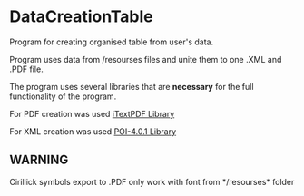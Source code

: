 # DataCreationTable
Program for creating organised table from user's data. 

Program uses data from /resourses files and unite them to one .XML and .PDF file.

The program uses several libraries that are **necessary** for the full functionality of the program.

For PDF creation was used [iTextPDF Library](https://search.maven.org/classic/#search%7Cga%7C1%7Ca%3A%22itextpdf%22)

For XML creation was used [POI-4.0.1 Library](http://apache-mirror.rbc.ru/pub/apache/poi/release/bin/poi-bin-4.0.1-20181203.zip)

<h2> WARNING </h2>
Cirillick symbols export to .PDF only work with font from */resourses* folder
